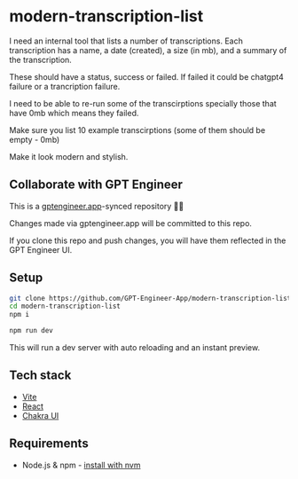 # modern-transcription-list

I need an internal tool that lists a number of transcriptions. Each transcription has a name, a date (created), a size (in mb), and a summary of the transcription. 

These should have a status, success or failed. If failed it could be chatgpt4 failure or a trancription failure. 

I need to be able to re-run some of the transcirptions specially those that have 0mb which means they failed. 

Make sure you list 10 example transcirptions (some of them should be empty - 0mb)

Make it look modern and stylish.

## Collaborate with GPT Engineer

This is a [gptengineer.app](https://gptengineer.app)-synced repository 🌟🤖

Changes made via gptengineer.app will be committed to this repo.

If you clone this repo and push changes, you will have them reflected in the GPT Engineer UI.

## Setup

```sh
git clone https://github.com/GPT-Engineer-App/modern-transcription-list.git
cd modern-transcription-list
npm i
```

```sh
npm run dev
```

This will run a dev server with auto reloading and an instant preview.

## Tech stack

- [Vite](https://vitejs.dev/)
- [React](https://react.dev/)
- [Chakra UI](https://chakra-ui.com/)

## Requirements

- Node.js & npm - [install with nvm](https://github.com/nvm-sh/nvm#installing-and-updating)
